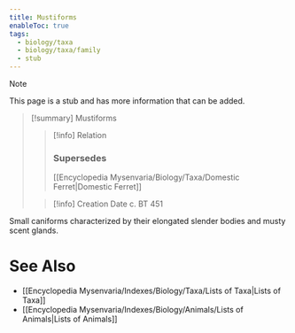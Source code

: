 ```yaml
---
title: Mustiforms
enableToc: true
tags:
  - biology/taxa
  - biology/taxa/family
  - stub
---
```


> [!note]
> This page is a stub and has more information that can be added.

> [!summary] Mustiforms
> > [!info] Relation
> > ### Supersedes 
> > [[Encyclopedia Mysenvaria/Biology/Taxa/Domestic Ferret|Domestic Ferret]]
>
> > [!info] Creation Date
> > c. BT 451

Small caniforms characterized by their elongated slender bodies and musty scent glands.

# See Also
- [[Encyclopedia Mysenvaria/Indexes/Biology/Taxa/Lists of Taxa|Lists of Taxa]]
- [[Encyclopedia Mysenvaria/Indexes/Biology/Animals/Lists of Animals|Lists of Animals]]
